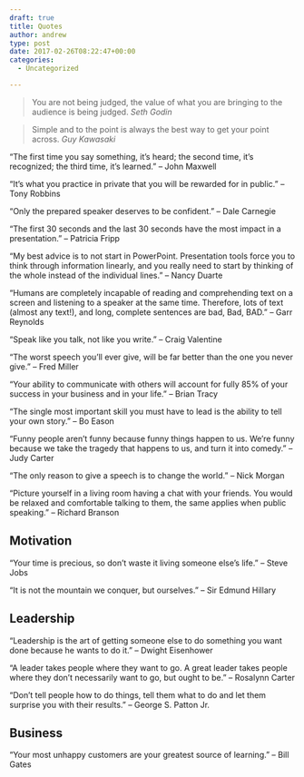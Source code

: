 ```yaml
---
draft: true
title: Quotes
author: andrew
type: post
date: 2017-02-26T08:22:47+00:00
categories:
  - Uncategorized

---
```

> You are not being judged, the value of what you are bringing to the audience is being judged. <cite>Seth Godin</cite>

> Simple and to the point is always the best way to get your point across. <cite>Guy Kawasaki</cite>

&#8220;The first time you say something, it&#8217;s heard; the second time, it&#8217;s recognized; the third time, it&#8217;s learned.&#8221; &#8211; John Maxwell

&#8220;It&#8217;s what you practice in private that you will be rewarded for in public.&#8221; &#8211; Tony Robbins
  
&#8220;Only the prepared speaker deserves to be confident.&#8221; &#8211; Dale Carnegie
  
&#8220;The first 30 seconds and the last 30 seconds have the most impact in a presentation.&#8221; &#8211; Patricia Fripp
  
&#8220;My best advice is to not start in PowerPoint. Presentation tools force you to think through information linearly, and you really need to start by thinking of the whole instead of the individual lines.&#8221; &#8211; Nancy Duarte
  
&#8220;Humans are completely incapable of reading and comprehending text on a screen and listening to a speaker at the same time. Therefore, lots of text (almost any text!), and long, complete sentences are bad, Bad, BAD.&#8221; &#8211; Garr Reynolds

&#8220;Speak like you talk, not like you write.&#8221; &#8211; Craig Valentine
  
&#8220;The worst speech you&#8217;ll ever give, will be far better than the one you never give.&#8221; &#8211; Fred Miller
  
&#8220;Your ability to communicate with others will account for fully 85% of your success in your business and in your life.&#8221; &#8211; Brian Tracy
  
&#8220;The single most important skill you must have to lead is the ability to tell your own story.&#8221; &#8211; Bo Eason
  
&#8220;Funny people aren&#8217;t funny because funny things happen to us. We&#8217;re funny because we take the tragedy that happens to us, and turn it into comedy.&#8221; &#8211; Judy Carter
  
&#8220;The only reason to give a speech is to change the world.&#8221; &#8211; Nick Morgan
  
&#8220;Picture yourself in a living room having a chat with your friends. You would be relaxed and comfortable talking to them, the same applies when public speaking.&#8221; &#8211; Richard Branson

## Motivation

“Your time is precious, so don’t waste it living someone else’s life.” – Steve Jobs

“It is not the mountain we conquer, but ourselves.” – Sir Edmund Hillary

## Leadership

“Leadership is the art of getting someone else to do something you want done because he wants to do it.” – Dwight Eisenhower

“A leader takes people where they want to go. A great leader takes people where they don’t necessarily want to go, but ought to be.” – Rosalynn Carter

“Don’t tell people how to do things, tell them what to do and let them surprise you with their results.” – George S. Patton Jr.

## Business

“Your most unhappy customers are your greatest source of learning.” – Bill Gates